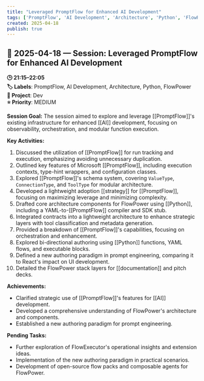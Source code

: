 ```yaml
---
title: "Leveraged PromptFlow for Enhanced AI Development"
tags: ['PromptFlow', 'AI Development', 'Architecture', 'Python', 'FlowPower']
created: 2025-04-18
publish: true
---
```


## 📅 2025-04-18 — Session: Leveraged PromptFlow for Enhanced AI Development

**🕒 21:15–22:05**  
**🏷️ Labels**: PromptFlow, AI Development, Architecture, Python, FlowPower  
**📂 Project**: Dev  
**⭐ Priority**: MEDIUM  


**Session Goal:**
The session aimed to explore and leverage [[PromptFlow]]'s existing infrastructure for enhanced [[AI]] development, focusing on observability, orchestration, and modular function execution.

**Key Activities:**
1. Discussed the utilization of [[PromptFlow]] for run tracking and execution, emphasizing avoiding unnecessary duplication.
2. Outlined key features of Microsoft [[PromptFlow]], including execution contexts, type-hint wrappers, and configuration classes.
3. Explored [[PromptFlow]]'s schema system, covering `ValueType`, `ConnectionType`, and `ToolType` for modular architecture.
4. Developed a lightweight adoption [[strategy]] for [[PromptFlow]], focusing on maximizing leverage and minimizing complexity.
5. Drafted core architecture components for FlowPower using [[Python]], including a YAML-to-[[PromptFlow]] compiler and SDK stub.
6. Integrated contracts into a lightweight architecture to enhance strategic layers with tool classification and metadata generation.
7. Provided a breakdown of [[PromptFlow]]'s capabilities, focusing on orchestration and enhancement.
8. Explored bi-directional authoring using [[Python]] functions, YAML flows, and executable blocks.
9. Defined a new authoring paradigm in prompt engineering, comparing it to React's impact on UI development.
10. Detailed the FlowPower stack layers for [[documentation]] and pitch decks.

**Achievements:**
- Clarified strategic use of [[PromptFlow]]'s features for [[AI]] development.
- Developed a comprehensive understanding of FlowPower's architecture and components.
- Established a new authoring paradigm for prompt engineering.

**Pending Tasks:**
- Further exploration of FlowExecutor's operational insights and extension ideas.
- Implementation of the new authoring paradigm in practical scenarios.
- Development of open-source flow packs and composable agents for FlowPower.

